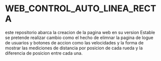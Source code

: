 # WEB_CONTROL_AUTO_LINEA_RECTA
este repositorio abarca la creacion de la pagina web en su version Estable 
se pretende realizar cambio como el hecho de elimnar la pagina de logue de usuarios
y botones de accion como las velocidades y la forma de mostrar las mediciones de distancia por posicion de cada rueda y la diferencia de posicion entre cada una.
